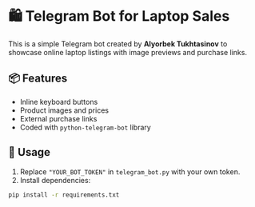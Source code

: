 # 🛍️ Telegram Bot for Laptop Sales

This is a simple Telegram bot created by **Alyorbek Tukhtasinov** to showcase online laptop listings with image previews and purchase links.

## 📦 Features

- Inline keyboard buttons
- Product images and prices
- External purchase links
- Coded with `python-telegram-bot` library

## 🚀 Usage

1. Replace `"YOUR_BOT_TOKEN"` in `telegram_bot.py` with your own token.
2. Install dependencies:

```bash
pip install -r requirements.txt
